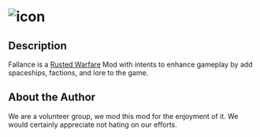 # ![icon](https://cdn.discordapp.com/attachments/692094330550091805/777910786416443432/logo2_-_github.png)
## Description
Fallance is a [Rusted Warfare](https://store.steampowered.com/app/647960/Rusted_Warfare__RTS/) Mod with intents to
enhance gameplay by add spaceships, factions, and lore to the game.
## About the Author
We are a volunteer group, we mod this mod for the enjoyment of it. We would certainly appreciate not hating on our efforts.

